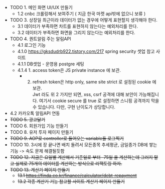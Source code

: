 - TODO 1. 메인 화면 UI/UX 만들기  
  - 1.2 cnbc 크롤링해서 보여주기 ( 지금 한국 마켓 api밖에 없으니 보류 )  
-  TODO 3. 상장일 최근이라 데이터가 없는 경우에 어떻게 표현할지 생각해야 한다.  
    -  3.1 데이터가 부족하면 차트를 표현하지 않는다는 예외처리를 한다.  
    -  3.2 데이터가 부족하면 화면을 그리지 않는다는 예외처리를 한다.  
-  TODO 4. 퀀트알림 주는 알림API  
    -  4.1 로그인 기능  
    -  4.1.0 https://gksdudrb922.tistory.com/217 spring security 셋업 참고 사이트  
    -  4.1.1 DB셋업 - 운영용 postgre 세팅  
    -  4.1.4 1. access token은 JS private instance 에 보관.  
          -  2. refresh token은 http only, same site strict 로 설정된 cookie 에 보관.  
          Jwt 라도 위 2 가지만 되면, xss, csrf 공격에 대해 보안이 가능해집니다. 여기서 cookie secure 를 true 로 설정하면 스니핑 공격까지 막을 수 있습니다. 다만, 구현 난이도가 상당합니다.  
-  4.2 카카오톡 알림API 연동  
-  ~~TODO 5. 광고달기~~  
-  TODO 6. 회원가입 기능 만들기  
-  TODO 8. 유저 투자 페이지 만들기  
-  ~~TODO 9. AOP로 controller로 들어오는 variable들 로그찍기~~  
-  TODO 10. 3시에 장 끝나면 배치 돌려서 모든종목 추세평균, 금일종가 DB에 쌓는 기능 -> 속도 문제 해결될듯함  
-  ~~TODO 12. 지금은 요일별 계산해서 기준일로 부터 -75일 을 계산하는데 그러지 말고 실제로 75개의 데이터를 계산하는 방식으로 리팩토링 하자.~~  
-  ~~TODO 13. 계산기 페이지 만들기~~
    -   ~~13.1 https://finda.co.kr/finance/calculator/debt-repayment~~  
    -  ~~13.2 각종 계산기 기능 참고할 사이트 계산기 페이지 만들기~~  